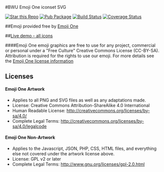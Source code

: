 #BWU Emoji One iconset SVG

[![Star this Repo](https://img.shields.io/github/stars/bwu-dart/bwu_emojione_iconset_svg.svg?style=flat)](https://github.com/bwu-dart/bwu_emojione_iconset_svg)
[![Pub Package](https://img.shields.io/pub/v/bwu_emojione_iconset_svg.svg?style=flat)](https://pub.dartlang.org/packages/bwu_emojione_iconset_svg)
[![Build Status](https://travis-ci.org/bwu-dart/bwu_emojione_iconset_svg.svg?branch=master)](https://travis-ci.org/bwu-dart/bwu_emojione_iconset_svg)
[![Coverage Status](https://coveralls.io/repos/bwu-dart/bwu_emojione_iconset_svg/badge.svg?branch=master)](https://coveralls.io/r/bwu-dart/bwu_emojione_iconset_svg)

##Emoji provided free by [Emoji One](http://emojione.com)

##[Live demo - all icons](http://bwu-dart.github.io/bwu_emojione_iconset_svg/example/example01.html)

####Emoji One emoji graphics are free to use for any project, commercial or personal under a "Free Culture" Creative Commons License (CC-BY-SA). Attribution is required for the rights to use our emoji.
For more details see the [Emoji One license information](http://emojione.com/developers)

## Licenses

#### Emoji One Artwork

*  Applies to all PNG and SVG files as well as any adaptations made.
*  License: Creative Commons Attribution-ShareAlike 4.0 International
*  Human Readable License: http://creativecommons.org/licenses/by-sa/4.0/
*  Complete Legal Terms: http://creativecommons.org/licenses/by-sa/4.0/legalcode


#### Emoji One Non-Artwork

*  Applies to the Javascript, JSON, PHP, CSS, HTML files, and everything else not covered under the artwork license above.
*  License: GPL v2 or later
*  Complete Legal Terms: http://www.gnu.org/licenses/gpl-2.0.html

